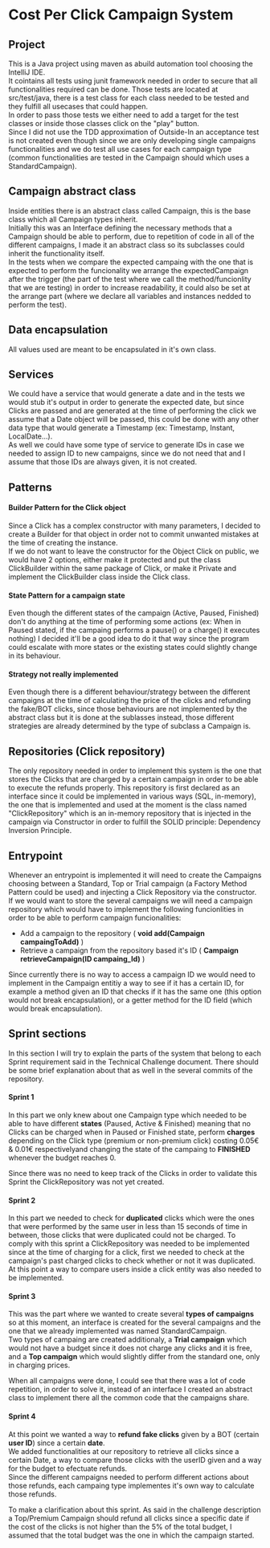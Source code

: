 
# Cost Per Click Campaign System

## Project

This is a Java project using maven as abuild automation tool choosing the IntelliJ IDE. <br/>
It cointains all tests using junit framework needed in order to secure that all functionalities required can be done. Those tests are located 
at src/test/java, there is a test class for each class needed to be tested and they fulfill all usecases that could happen. <br/>
In order to pass those tests we either need to add a target for the test classes or inside those classes click on the "play" button. <br/>
Since I did not use the TDD approximation of Outside-In an acceptance test is not created even though since we are only 
developing single campaigns functionalities and we do test all use cases for each campaign type (common functionalities are tested in the Campaign should 
which uses a StandardCampaign).

## Campaign abstract class

Inside entities there is an abstract class called Campaign, this is the base class which all Campaign types inherit. <br/>
Initially this was an Interface defining the necessary methods that a Campaign should be able to perform, due to repetition
of code in all of the different campaigns, I made it an abstract class so its subclasses could inherit the functionality itself.<br/>
In the tests when we compare the expected campaing with the one that is expected to perform the funcionality we arrange
the expectedCampaign after the trigger (the part of the test where we call the method/funcionlity that we are testing)
in order to increase readability, it could also be set at the arrange part (where we declare all variables and instances
nedded to perform the test).

## Data encapsulation

All values used are meant to be encapsulated in it's own class.

## Services

We could have a service that would generate a date and in the tests we would stub it's output in order to
generate the expected date, but since Clicks are passed and are generated at the time of performing 
the click we assume that a Date object will be passed, this could be done with any other data type that would generate a
Timestamp (ex: Timestamp, Instant, LocalDate...). <br/>
As well we could have some type of service to generate IDs in case we needed to assign ID to new campaigns, since we do not 
need that and I assume that those IDs are always given, it is not created.

## Patterns 

#### Builder Pattern for the Click object

Since a Click has a complex constructor with many parameters, I decided to create a Builder for that object in order not
to commit unwanted mistakes at the time of creating the instance. <br/>
If we do not want to leave the constructor for the Object Click on public, we would have 2 options, either make it protected
and put the class ClickBuilder within the same package of Click, or make it Private and implement the ClickBuilder class inside 
the Click class.

#### State Pattern for a campaign state

Even though the different states of the campaign (Active, Paused, Finished) don't do anything at the time of performing 
some actions (ex: When in Paused stated, if the campaing performs a pause() or a charge() it executes nothing) I decided it'll be a good
idea to do it that way since the program could escalate with more states or the existing states could slightly change in
its behaviour.

#### Strategy not really implemented

Even though there is a different behaviour/strategy between the different campaigns at the time of calculating the price
of the clicks and refunding the fake/BOT clicks, since those behaviours are not implemented by the abstract class but
it is done at the sublasses instead, those different strategies are already determined by the type of subclass a Campaign is.

## Repositories (Click repository)

The only repository needed in order to implement this system is the one that stores the Clicks that are charged by a certain
campaign in order to be able to execute the refunds properly. This repository is first declared as an interface since it could
be implemented in various ways (SQL, in-memory), the one that is implemented and used at the moment is the class named "ClickRepository"
which is an in-memory repository that is injected in the campaign via Constructor in order to fulfill the SOLID principle: Dependency
Inversion Principle.

## Entrypoint

Whenever an entrypoint is implemented it will need to create the Campaigns choosing between a Standard, Top or Trial campaign (a Factory Method Pattern could be used)
and injecting a Click Repository via the constructor. <br/>
If we would want to store the several campaigns we will need a campaign repository which would have to implement the following funcionlities
in order to be able to perform campaign funcionalities: <br/>
* Add a campaign to the repository ( **void add(Campaign campaingToAdd)** )
* Retrieve a campaign from the repository based it's ID ( **Campaign retrieveCampaign(ID campaing_Id)**  )

Since currently there is no way to access a campaign ID we would need to implement in the Campaign entitiy a way to see if it has a certain ID, for example
a method given an ID that checks if it has the same one (this option would not break encapsulation), or a getter method for 
the ID field (which would break encapsulation).

## Sprint sections

In this section I will try to explain the parts of the system that belong to each Sprint requirement said in the Technical 
Challenge document. There should be some brief explanation about that as well in the several commits of the repository.

#### Sprint 1

In this part we only knew about one Campaign type which needed to be able to have different **states** (Paused, Active & Finished)
 meaning that no Clicks can be charged when in Paused or Finished state,
 perform **charges** depending on the Click type (premium or non-premium click) costing 0.05€ & 0.01€ respectivelyand changing 
 the state of the campaing to **FINISHED** whenever the budget reaches 0. <br/>
 
 Since there was no need to keep track of the Clicks in order to validate this Sprint the ClickRepository was not yet created.

#### Sprint 2

In this part we needed to check for **duplicated** clicks which were the ones that were performed by the same user in less than
15 seconds of time in between, those clicks that were duplicated could not be charged. To comply with this sprint a ClickRepository 
was needed to be implemented since at the time of charging for a click, first we needed to check at the campaign's past 
charged clicks to check whether or not it was duplicated. <br/>
At this point a way to compare users inside a click entity was also needed to be implemented.

#### Sprint 3

This was the part where we wanted to create several **types of campaigns** so at this moment, an interface is created for the 
several campaigns and the one that we already implemented was named StandardCampaign. <br/> 
Two types of campaing are created additionaly, a **Trial campaign** which would not have a budget since it does not charge any
clicks and it is free, and a **Top campaign** which would slightly differ from the standard one, only in charging prices. <br/>

When all campaigns were done, I could see that there was a lot of code repetition, in order to solve it, instead of an
interface I created an abstract class to implement there all the common code that the campaigns share.


#### Sprint 4

At this point we wanted a way to **refund fake clicks** given by a BOT (certain **user ID**) since a certain **date**. <br/>
We added functionalities at our repository to retrieve all clicks since a certain Date, a way to compare those clicks 
with the userID given and a way for the budget to efectuate refunds. <br/>
Since the different campaigns needed to perform different actions about those refunds, each campaing type implementes it's
own way to calculate those refunds. <br/>

To make a clarification about this sprint. As said in the challenge description a Top/Premium Campaign should refund all clicks
since a specific date if the cost of the clicks is not higher than the 5% of the total budget, I assumed that the total
budget was the one in which the campaign started.